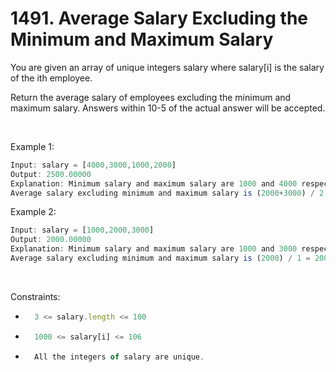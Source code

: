 # 1491. Average Salary Excluding the Minimum and Maximum Salary

You are given an array of unique integers salary where salary[i] is the salary of the ith employee.

Return the average salary of employees excluding the minimum and maximum salary. Answers within 10-5 of the actual
answer will be accepted.

<br/>

Example 1:
````typescript
Input: salary = [4000,3000,1000,2000]
Output: 2500.00000
Explanation: Minimum salary and maximum salary are 1000 and 4000 respectively.
Average salary excluding minimum and maximum salary is (2000+3000) / 2 = 2500
````


Example 2:
```typescript
Input: salary = [1000,2000,3000]
Output: 2000.00000
Explanation: Minimum salary and maximum salary are 1000 and 3000 respectively.
Average salary excluding minimum and maximum salary is (2000) / 1 = 2000
```

<br/>

Constraints:

- ```typescript 
    3 <= salary.length <= 100
  ```
- ```typescript 
    1000 <= salary[i] <= 106
  ```
- ```typescript 
    All the integers of salary are unique.
  ```